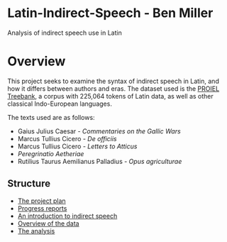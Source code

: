# Latin-Indirect-Speech - Ben Miller
Analysis of indirect speech use in Latin

# Overview
This project seeks to examine the syntax of indirect speech in Latin, and how it differs between authors and eras.
The dataset used is the [PROIEL Treebank](https://dev.syntacticus.org/), a corpus with 225,064 tokens of Latin data,
as well as other classical Indo-European languages.

The texts used are as follows:

* Gaius Julius Caesar - *Commentaries on the Gallic Wars*
* Marcus Tullius Cicero - *De officiis*
* Marcus Tullius Cicero - *Letters to Atticus*
* *Peregrinatio Aetheriae*
* Rutilius Taurus Aemilianus Palladius - *Opus agriculturae*

## Structure
* [The project plan](project_plan.md)
* [Progress reports](progress_report.md)
* [An introduction to indirect speech](oo_introduction.md)
* [Overview of the data](notebooks/overview.ipynb)
* [The analysis](notebooks/Analysis.ipynb)
